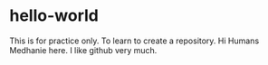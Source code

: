 # hello-world
This is for practice only. To learn to create a repository. 
Hi Humans 
Medhanie here. I like github very much. 

